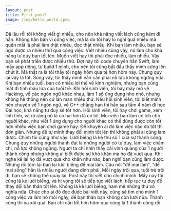 ```yaml
---
layout: post
title: First post!
image: /img/hello_world.jpeg
---
```


Đã lâu rồi tôi không viết gì nhiều, cho nên khả năng viết lách cũng kém đi hẳn.
Không hẳn bận vì công việc, mà là do tôi hay lo nghĩ quá nhiều mà quên mất là 
phải làm thật nhiều, đọc thật nhiều. 
Khi bạn làm nhiều, bạn sẽ ngộ được ra nhiều thứ qua công việc. Viết nhiều cũng vậy,
nó làm cho khả năng tư duy bạn tốt lên. Muốn viết hay thì phải đọc nhiều, làm nhiều.
Vậy bạn sẽ phát triển được nhiều thứ. 
Đợt này tôi code chuyên hẳn Swift, làm mấy app riêng, tự build 1 mình, cho nên tôi
cũng bắt đầu thấy mình cứng lên chút ít. Mà thật ra là tôi thấy tôi ngày hôm qua 
tệ hơn hôm nay. Chung quy lại vậy là tốt. Song vậy, tôi thấy mình vẫn cần phải nỗ lực
không ngừng nữa.
Khi bạn nhiều tuổi, bạn có nhiều lợi thế về kinh nghiệm, nhưng bạn cũng mất đi tính máu lửa
của tuổi trẻ. Khi hồi sinh viên, tôi hay mày mò về Hacking, về các ngôn ngữ khác nhau, làm 
1 số ứng dụng nho nhỏ, nhưng không hệ thống nên cứ lan man nhiều thứ. Nếu hồi sinh viên, 
tôi biết mình nên chuyên về 1 ngôn ngữ, về C++ chẳng hạn thì hẳn sau tầm 4 năm đi học Đại học, 
khả năng tư duy sẽ tốt hơn. Hồi sinh viên, tôi hay chơi game, xem linh tinh, và rõ ràng 
nó là có hại hơn là có lợi. Mọi việc bạn làm có ích cho người khác, như viết 1 ứng dụng cho người khác có thể dùng được còn tốt hơn nhiều việc bạn chơi game hay.
Để khuyên ai đó làm việc nào đó tốt thì đơn giản. Nhưng để tự mình thay đổi mình tốt lên thì không phải ai cũng làm được. Chính tôi cũng như vậy. Lười biếng là kẻ thù số 1 của sự thành công.
Chung quy những người thành đạt là những người có tư duy, làm việc chăm chỉ, nỗ lực không ngừng.
Người ta chỉ nhìn thấy cái vinh quang của 1 người thành công nhưng không ai biết được sự khó khăn mà họ đã vượt qua. Khi nghe kể lại họ đã vượt qua khó khăn như nào, bạn nghĩ bạn cũng làm được. Nhưng rồi tóm lại bạn lại lười biếng để mai làm. Câu nói "để mai làm", "để mai sống" hẳn là nhiều người đang dính phải. Mỗi ngày trôi qua, tuổi trẻ trôi đi, bạn sẽ không thể quay lại.
Post này tôi viết cho chính mình. Mấy nay tôi cũng là kẻ lười biếng, và hi vọng tôi sẽ tiếp tục viết lách, tiếp tục tư duy để thay đổi bản thân tốt lên. Không là kẻ lười biếng, ham mê những thứ vô nghĩa nữa.
Chúc cho ai đó đọc được bài viết này, cũng sẽ tìm cho mình 1 công việc và làm nó mỗi ngày, để bạn thân bạn không còn lười nữa. Thành công thì xa xôi quá. Bạn chỉ cần tốt hơn hôm qua cũng là 1 thành công rồi. 

